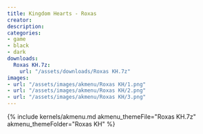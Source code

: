 ```yaml
---
title: Kingdom Hearts - Roxas
creator: 
description: 
categories:
- game
- black
- dark
downloads:
  Roxas KH.7z:
    url: "/assets/downloads/Roxas KH.7z"
images:
- url: "/assets/images/akmenu/Roxas KH/1.png"
- url: "/assets/images/akmenu/Roxas KH/2.png"
- url: "/assets/images/akmenu/Roxas KH/3.png"
---
```


{% include kernels/akmenu.md akmenu_themeFile="Roxas KH.7z" akmenu_themeFolder="Roxas KH" %}
